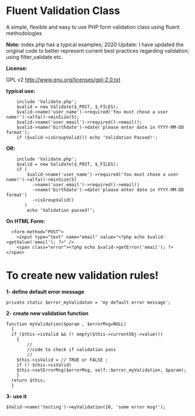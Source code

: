 Fluent Validation Class
======
 A simple, flexible and easy to use PHP form validation class using fluent methodologies


**Note:** index.php  has a typical examples; 2020 Update: I have updated the original code to better represent current best practices regarding validation; using filter_validate etc.

**License:**

GPL v2 http://www.gnu.org/licenses/gpl-2.0.txt


**typical use:**
```
    include 'Validate.php';
    $valid = new Validate($_POST, $_FILES);
    $valid->name('user_name')->required('You must chose a user name!')->alfa()->minSize(5);
    $valid->name('user_email')->required()->email();
    $valid->name('birthdate')->date('please enter date in YYYY-MM-DD format');
    if ($valid->isGroupValid()) echo 'Validation Passed!';
```
 **OR:**
```
    include 'Validate.php';
    $valid = new Validate($_POST, $_FILES);
  	if (
        $valid->name('user_name')->required('You must chose a user name!')->alfa()->minSize(5)
  		  ->name('user_email')->required()->email()
  		  ->name('birthdate')->date('please enter date in YYYY-MM-DD format')
  		  ->isGroupValid()
       )
  	    echo 'Validation passed!';
```

  **On HTML Form:**
```
  <form method="POST">
  	<input type="text" name="email" value="<?php echo $valid->getValue('email'); ?>" />
  	<span class="error"><?php echo $valid->getError('email'); ?></span>
```

#  To create new validation rules!

**1- define default error message**

    private static $error_myValidaton = 'my default error message';

**2- create new validation function**

    function myValidation($param , $errorMsg=NULL)
      {
      if ($this->isValid && (! empty($this->currentObj->value)))
	    {
	    	//
	    	//code to check if validation pass
	    	//
	   	$this->isValid = // TRUE or FALSE ;
		if (! $this->isValid)
		$this->setErrorMsg($errorMsg, self::$error_myValidation, $param);
    	}
      return $this;
      }

**3- use it**

    $Valid->name('testing')->myValidation(10, 'some error msg!');
